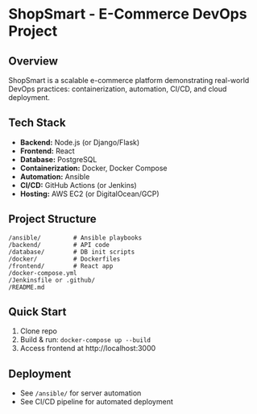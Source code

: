 # ShopSmart - E-Commerce DevOps Project

## Overview
ShopSmart is a scalable e-commerce platform demonstrating real-world DevOps practices: containerization, automation, CI/CD, and cloud deployment.

## Tech Stack
- **Backend:** Node.js (or Django/Flask)
- **Frontend:** React
- **Database:** PostgreSQL
- **Containerization:** Docker, Docker Compose
- **Automation:** Ansible
- **CI/CD:** GitHub Actions (or Jenkins)
- **Hosting:** AWS EC2 (or DigitalOcean/GCP)

## Project Structure
```
/ansible/         # Ansible playbooks
/backend/         # API code
/database/        # DB init scripts
/docker/          # Dockerfiles
/frontend/        # React app
/docker-compose.yml
/Jenkinsfile or .github/
/README.md
```

## Quick Start
1. Clone repo
2. Build & run: `docker-compose up --build`
3. Access frontend at http://localhost:3000

## Deployment
- See `/ansible/` for server automation
- See CI/CD pipeline for automated deployment 